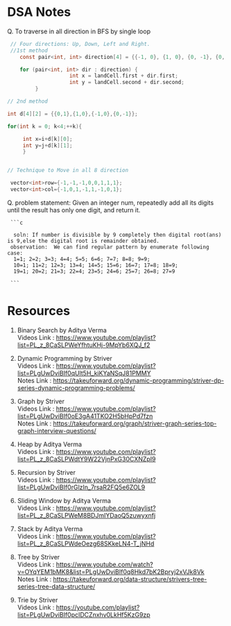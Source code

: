  # DSA Notes 
 
 Q. To traverse in all direction in BFS by single loop
```c
 // Four directions: Up, Down, Left and Right.
 //1st method
    const pair<int, int> direction[4] = {{-1, 0}, {1, 0}, {0, -1}, {0, 1}};

    for (pair<int, int> dir : direction) {
                    int x = landCell.first + dir.first;
                    int y = landCell.second + dir.second;
         }

// 2nd method 

int d[4][2] = {{0,1},{1,0},{-1,0},{0,-1}};

for(int k = 0; k<4;++k){

     int x=i+d[k][0];
     int y=j+d[k][1];
     }


// Technique to Move in all 8 direction

 vector<int>row={-1,-1,-1,0,0,1,1,1};
 vector<int>col={-1,0,1,-1,1,-1,0,1};
 ```

 Q. problem statement: Given an integer num, repeatedly add all its digits until the result has only one digit, and return it.

     ```c
     
      soln: If number is divisible by 9 completely then digital root(ans) is 9,else the digital root is remainder obtained.
     observation:  We can find regular pattern by enumerate following case:
      1=1; 2=2; 3=3; 4=4; 5=5; 6=6; 7=7; 8=8; 9=9;
      10=1; 11=2; 12=3; 13=4; 14=5; 15=6; 16=7; 17=8; 18=9;
      19=1; 20=2; 21=3; 22=4; 23=5; 24=6; 25=7; 26=8; 27=9   

     ```






# Resources


1. Binary Search by Aditya Verma <br/>
    Videos Link : https://www.youtube.com/playlist?list=PL_z_8CaSLPWeYfhtuKHj-9MpYb6XQJ_f2

2. Dynamic Programming by Striver <br/>
    Videos Link : https://www.youtube.com/playlist?list=PLgUwDviBIf0qUlt5H_kiKYaNSqJ81PMMY <br/>
    Notes Link : https://takeuforward.org/dynamic-programming/striver-dp-series-dynamic-programming-problems/

3. Graph by Striver <br/>
    Videos Link : https://www.youtube.com/playlist?list=PLgUwDviBIf0oE3gA41TKO2H5bHpPd7fzn <br/>
    Notes Link : https://takeuforward.org/graph/striver-graph-series-top-graph-interview-questions/

4. Heap by Aditya Verma <br/>
    Videos Link : https://www.youtube.com/playlist?list=PL_z_8CaSLPWdtY9W22VjnPxG30CXNZpI9

5. Recursion by Striver <br/>
    Videos Link : https://www.youtube.com/playlist?list=PLgUwDviBIf0rGlzIn_7rsaR2FQ5e6ZOL9

6. Sliding Window by Aditya Verma <br/>
    Videos Link : https://www.youtube.com/playlist?list=PL_z_8CaSLPWeM8BDJmIYDaoQ5zuwyxnfj

7. Stack by Aditya Verma <br/>
    Videos Link : https://www.youtube.com/playlist?list=PL_z_8CaSLPWdeOezg68SKkeLN4-T_jNHd

8. Tree by Striver <br/>
    Videos Link : https://www.youtube.com/watch?v=OYqYEM1bMK8&list=PLgUwDviBIf0q8Hkd7bK2Bpryj2xVJk8Vk <br/>
    Notes Link : https://takeuforward.org/data-structure/strivers-tree-series-tree-data-structure/

9. Trie by Striver <br/>
    Videos Link : https://youtube.com/playlist?list=PLgUwDviBIf0pcIDCZnxhv0LkHf5KzG9zp


